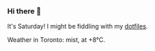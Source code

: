 ### Hi there :wave:

It's Saturday! I might be fiddling with my [dotfiles](https://github.com/bewuethr/dotfiles).

Weather in Toronto: mist, at +8°C.
